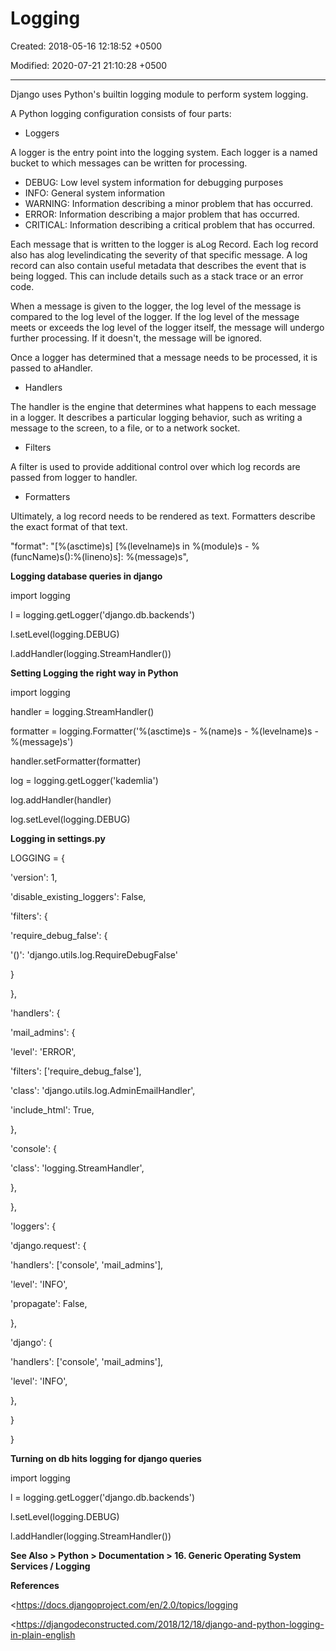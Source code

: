# Logging

Created: 2018-05-16 12:18:52 +0500

Modified: 2020-07-21 21:10:28 +0500

---

Django uses Python's builtin logging module to perform system logging.



A Python logging configuration consists of four parts:
-   Loggers

A logger is the entry point into the logging system. Each logger is a named bucket to which messages can be written for processing.
-   DEBUG: Low level system information for debugging purposes
-   INFO: General system information
-   WARNING: Information describing a minor problem that has occurred.
-   ERROR: Information describing a major problem that has occurred.
-   CRITICAL: Information describing a critical problem that has occurred.



Each message that is written to the logger is aLog Record. Each log record also has alog levelindicating the severity of that specific message. A log record can also contain useful metadata that describes the event that is being logged. This can include details such as a stack trace or an error code.



When a message is given to the logger, the log level of the message is compared to the log level of the logger. If the log level of the message meets or exceeds the log level of the logger itself, the message will undergo further processing. If it doesn't, the message will be ignored.



Once a logger has determined that a message needs to be processed, it is passed to aHandler.


-   Handlers

The handler is the engine that determines what happens to each message in a logger. It describes a particular logging behavior, such as writing a message to the screen, to a file, or to a network socket.
-   Filters

A filter is used to provide additional control over which log records are passed from logger to handler.
-   Formatters

Ultimately, a log record needs to be rendered as text. Formatters describe the exact format of that text.



"format": "[%(asctime)s] [%(levelname)s in %(module)s - %(funcName)s():%(lineno)s]: %(message)s",



**Logging database queries in django**

import logging

l = logging.getLogger('django.db.backends')

l.setLevel(logging.DEBUG)

l.addHandler(logging.StreamHandler())



**Setting Logging the right way in Python**

import logging



handler = logging.StreamHandler()

formatter = logging.Formatter('%(asctime)s - %(name)s - %(levelname)s - %(message)s')

handler.setFormatter(formatter)

log = logging.getLogger('kademlia')

log.addHandler(handler)

log.setLevel(logging.DEBUG)



**Logging in settings.py**

LOGGING = {

'version': 1,

'disable_existing_loggers': False,

'filters': {

'require_debug_false': {

'()': 'django.utils.log.RequireDebugFalse'

}

},

'handlers': {

'mail_admins': {

'level': 'ERROR',

'filters': ['require_debug_false'],

'class': 'django.utils.log.AdminEmailHandler',

'include_html': True,

},

'console': {

'class': 'logging.StreamHandler',

},

},

'loggers': {

'django.request': {

'handlers': ['console', 'mail_admins'],

'level': 'INFO',

'propagate': False,

},

'django': {

'handlers': ['console', 'mail_admins'],

'level': 'INFO',

},

}

}



**Turning on db hits logging for django queries**

import logging

l = logging.getLogger('django.db.backends')

l.setLevel(logging.DEBUG)

l.addHandler(logging.StreamHandler())



**See Also > Python > Documentation > 16. Generic Operating System Services / Logging**



**References**

<https://docs.djangoproject.com/en/2.0/topics/logging

<https://djangodeconstructed.com/2018/12/18/django-and-python-logging-in-plain-english
